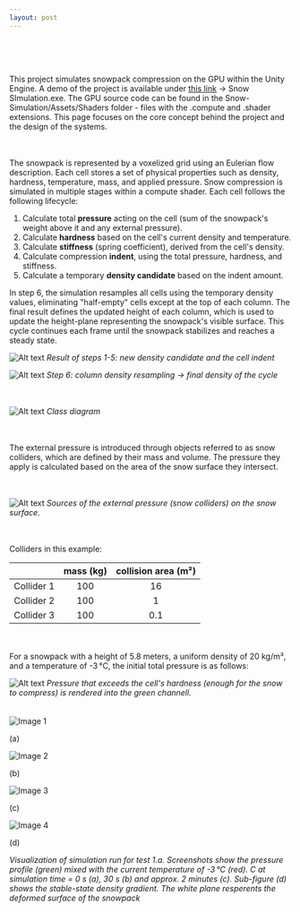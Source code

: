 ```yaml
---
layout: post
---
```


<div style="height: 50px;"></div>

This project simulates snowpack compression on the GPU within the Unity Engine. A demo of the project is available under [this link](https://github.com/kamilashi/Snow-Simulation/tree/main/Build) -> Snow SImulation.exe. The GPU source code can be found in the Snow-Simulation/Assets/Shaders folder - files with the .compute and .shader extensions. This page focuses on the core concept behind the project and the design of the systems.

<div style="height: 20px;"></div>

The snowpack is represented by a voxelized grid using an Eulerian flow description. Each cell stores a set of physical properties such as density, hardness, temperature, mass, and applied pressure. Snow compression is simulated in multiple stages within a compute shader. Each cell follows the following lifecycle:

1. Calculate total **pressure** acting on the cell (sum of the snowpack's weight above it and any external pressure).
2. Calculate **hardness** based on the cell's current density and temperature.
3. Calculate **stiffness** (spring coefficient), derived from the cell's density.
4. Calculate compression **indent**, using the total pressure, hardness, and stiffness.
5. Calculate a temporary **density candidate** based on the indent amount.

In step 6, the simulation resamples all cells using the temporary density values, eliminating "half-empty" cells except at the top of each column. The final result defines the updated height of each column, which is used to update the height-plane representing the snowpack's visible surface. This cycle continues each frame until the snowpack stabilizes and reaches a steady state.

![Alt text](/assets/images/snowsim/compresionIllu1.png)
*Result of steps 1-5: new density candidate and the cell indent*

![Alt text](/assets/images/snowsim/densityResamplingIllu.png)
*Step 6: column density resampling -> final density of the cycle*

<div style="height: 20px;"></div>


![Alt text](/assets/images/snowsim/classDiagram.png)
*Class diagram*

<div style="height: 20px;"></div>

The external pressure is introduced through objects referred to as snow colliders, which are defined by their mass and volume. The pressure they apply is calculated based on the area of the snow surface they intersect.

<div style="height: 20px;"></div>

![Alt text](/assets/images/snowsim/colliders.png) 
*Sources of the external pressure (snow colliders) on the snow surface.*

<div style="height: 20px;"></div>

Colliders in this example:

|		     | mass (kg)     | collision area (m²)  |
|:-----------|:-------------:|:--------------------:|
| Collider 1 |		100      |			16		    |
| Collider 2 |		100		 |			1		    |
| Collider 3 |		100		 |			0.1		    |

<div style="height: 20px;"></div>


For a snowpack with a height of 5.8 meters, a uniform density of 20 kg/m³, and a temperature of -3 °C, the initial total pressure is as follows:

![Alt text](/assets/images/snowsim/vis_start_pressure.png) 
*Pressure that exceeds the cell's hardness (enough for the snow to compress) is rendered into the green channell.*

<div style="height: 20px;"></div>

<div class="image-grid" >
	<div class="item" >
		<img src="/assets/images/snowsim/test1_start.png" alt="Image 1" >
		<p >(a)</p >
	</div >
		<div class="item" >
		<img src="/assets/images/snowsim/test1_halfway.png" alt="Image 2" >
		<p >(b)</p >
	</div >
		<div class="item" >
		<img src="/assets/images/snowsim/test1_stable_side.png" alt="Image 3" >
		<p >(c)</p >
	</div >
		<div class="item" >
		<img src="/assets/images/snowsim/test1_stable_density.png" alt="Image 4" >
		<p >(d)</p >
	</div >
</div >

*Visualization of simulation run for test 1.a. Screenshots show the pressure profile (green) mixed with the current temperature of -3 °C (red). C at simulation time = 0 s (a), 30 s (b) and approx. 2 minutes (c). Sub-figure (d) shows the stable-state density gradient. The white plane resperents the deformed surface of the snowpack*




